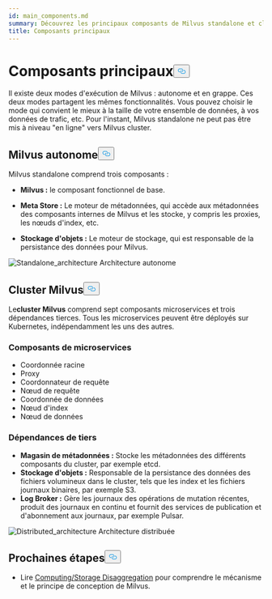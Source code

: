 ```yaml
---
id: main_components.md
summary: Découvrez les principaux composants de Milvus standalone et cluster.
title: Composants principaux
---
```

<h1 id="Main-Components" class="common-anchor-header">Composants principaux<button data-href="#Main-Components" class="anchor-icon" translate="no">
      <svg translate="no"
        aria-hidden="true"
        focusable="false"
        height="20"
        version="1.1"
        viewBox="0 0 16 16"
        width="16"
      >
        <path
          fill="#0092E4"
          fill-rule="evenodd"
          d="M4 9h1v1H4c-1.5 0-3-1.69-3-3.5S2.55 3 4 3h4c1.45 0 3 1.69 3 3.5 0 1.41-.91 2.72-2 3.25V8.59c.58-.45 1-1.27 1-2.09C10 5.22 8.98 4 8 4H4c-.98 0-2 1.22-2 2.5S3 9 4 9zm9-3h-1v1h1c1 0 2 1.22 2 2.5S13.98 12 13 12H9c-.98 0-2-1.22-2-2.5 0-.83.42-1.64 1-2.09V6.25c-1.09.53-2 1.84-2 3.25C6 11.31 7.55 13 9 13h4c1.45 0 3-1.69 3-3.5S14.5 6 13 6z"
        ></path>
      </svg>
    </button></h1><p>Il existe deux modes d'exécution de Milvus : autonome et en grappe. Ces deux modes partagent les mêmes fonctionnalités. Vous pouvez choisir le mode qui convient le mieux à la taille de votre ensemble de données, à vos données de trafic, etc. Pour l'instant, Milvus standalone ne peut pas être mis à niveau "en ligne" vers Milvus cluster.</p>
<h2 id="Milvus-standalone" class="common-anchor-header">Milvus autonome<button data-href="#Milvus-standalone" class="anchor-icon" translate="no">
      <svg translate="no"
        aria-hidden="true"
        focusable="false"
        height="20"
        version="1.1"
        viewBox="0 0 16 16"
        width="16"
      >
        <path
          fill="#0092E4"
          fill-rule="evenodd"
          d="M4 9h1v1H4c-1.5 0-3-1.69-3-3.5S2.55 3 4 3h4c1.45 0 3 1.69 3 3.5 0 1.41-.91 2.72-2 3.25V8.59c.58-.45 1-1.27 1-2.09C10 5.22 8.98 4 8 4H4c-.98 0-2 1.22-2 2.5S3 9 4 9zm9-3h-1v1h1c1 0 2 1.22 2 2.5S13.98 12 13 12H9c-.98 0-2-1.22-2-2.5 0-.83.42-1.64 1-2.09V6.25c-1.09.53-2 1.84-2 3.25C6 11.31 7.55 13 9 13h4c1.45 0 3-1.69 3-3.5S14.5 6 13 6z"
        ></path>
      </svg>
    </button></h2><p>Milvus standalone comprend trois composants :</p>
<ul>
<li><p><strong>Milvus :</strong> le composant fonctionnel de base.</p></li>
<li><p><strong>Meta Store :</strong> Le moteur de métadonnées, qui accède aux métadonnées des composants internes de Milvus et les stocke, y compris les proxies, les nœuds d'index, etc.</p></li>
<li><p><strong>Stockage d'objets :</strong> Le moteur de stockage, qui est responsable de la persistance des données pour Milvus.</p></li>
</ul>
<p>
  
   <span class="img-wrapper"> <img translate="no" src="/docs/v2.6.x/assets/standalone_architecture.jpg" alt="Standalone_architecture" class="doc-image" id="standalone_architecture" />
   </span> <span class="img-wrapper"> <span>Architecture autonome</span> </span></p>
<h2 id="Milvus-cluster" class="common-anchor-header">Cluster Milvus<button data-href="#Milvus-cluster" class="anchor-icon" translate="no">
      <svg translate="no"
        aria-hidden="true"
        focusable="false"
        height="20"
        version="1.1"
        viewBox="0 0 16 16"
        width="16"
      >
        <path
          fill="#0092E4"
          fill-rule="evenodd"
          d="M4 9h1v1H4c-1.5 0-3-1.69-3-3.5S2.55 3 4 3h4c1.45 0 3 1.69 3 3.5 0 1.41-.91 2.72-2 3.25V8.59c.58-.45 1-1.27 1-2.09C10 5.22 8.98 4 8 4H4c-.98 0-2 1.22-2 2.5S3 9 4 9zm9-3h-1v1h1c1 0 2 1.22 2 2.5S13.98 12 13 12H9c-.98 0-2-1.22-2-2.5 0-.83.42-1.64 1-2.09V6.25c-1.09.53-2 1.84-2 3.25C6 11.31 7.55 13 9 13h4c1.45 0 3-1.69 3-3.5S14.5 6 13 6z"
        ></path>
      </svg>
    </button></h2><p>Le<strong>cluster Milvus</strong> comprend sept composants microservices et trois dépendances tierces. Tous les microservices peuvent être déployés sur Kubernetes, indépendamment les uns des autres.</p>
<h3 id="Microservice-components" class="common-anchor-header">Composants de microservices</h3><ul>
<li>Coordonnée racine</li>
<li>Proxy</li>
<li>Coordonnateur de requête</li>
<li>Nœud de requête</li>
<li>Coordonnée de données</li>
<li>Nœud d'index</li>
<li>Nœud de données</li>
</ul>
<h3 id="Third-party-dependencies" class="common-anchor-header">Dépendances de tiers</h3><ul>
<li><strong>Magasin de métadonnées :</strong> Stocke les métadonnées des différents composants du cluster, par exemple etcd.</li>
<li><strong>Stockage d'objets :</strong> Responsable de la persistance des données des fichiers volumineux dans le cluster, tels que les index et les fichiers journaux binaires, par exemple S3.</li>
<li><strong>Log Broker :</strong> Gère les journaux des opérations de mutation récentes, produit des journaux en continu et fournit des services de publication et d'abonnement aux journaux, par exemple Pulsar.</li>
</ul>
<p>
  
   <span class="img-wrapper"> <img translate="no" src="/docs/v2.6.x/assets/distributed_architecture.jpg" alt="Distributed_architecture" class="doc-image" id="distributed_architecture" />
   </span> <span class="img-wrapper"> <span>Architecture distribuée</span> </span></p>
<h2 id="Whats-next" class="common-anchor-header">Prochaines étapes<button data-href="#Whats-next" class="anchor-icon" translate="no">
      <svg translate="no"
        aria-hidden="true"
        focusable="false"
        height="20"
        version="1.1"
        viewBox="0 0 16 16"
        width="16"
      >
        <path
          fill="#0092E4"
          fill-rule="evenodd"
          d="M4 9h1v1H4c-1.5 0-3-1.69-3-3.5S2.55 3 4 3h4c1.45 0 3 1.69 3 3.5 0 1.41-.91 2.72-2 3.25V8.59c.58-.45 1-1.27 1-2.09C10 5.22 8.98 4 8 4H4c-.98 0-2 1.22-2 2.5S3 9 4 9zm9-3h-1v1h1c1 0 2 1.22 2 2.5S13.98 12 13 12H9c-.98 0-2-1.22-2-2.5 0-.83.42-1.64 1-2.09V6.25c-1.09.53-2 1.84-2 3.25C6 11.31 7.55 13 9 13h4c1.45 0 3-1.69 3-3.5S14.5 6 13 6z"
        ></path>
      </svg>
    </button></h2><ul>
<li>Lire <a href="/docs/fr/four_layers.md">Computing/Storage Disaggregation</a> pour comprendre le mécanisme et le principe de conception de Milvus.</li>
</ul>
